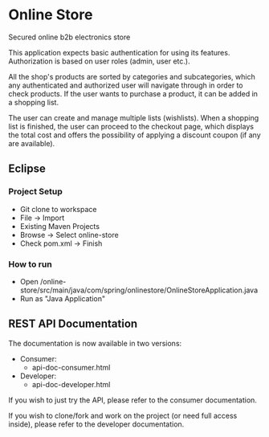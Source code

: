 # Online Store
Secured online b2b electronics store

This application expects basic authentication for using its features. Authorization is based on user roles (admin, user etc.).

All the shop's products are sorted by categories and subcategories, which any authenticated and authorized user will navigate through in order to check products. If the user wants to purchase a product, it can be added in a shopping list. 

The user can create and manage multiple lists (wishlists). When a shopping list is finished, the user can proceed to the checkout page, which displays the total cost and offers the possibility of applying a discount coupon (if any are available).


## Eclipse

### Project Setup
  - Git clone to workspace
  - File -> Import
  - Existing Maven Projects 
  - Browse -> Select online-store
  - Check pom.xml -> Finish

### How to run
  - Open /online-store/src/main/java/com/spring/onlinestore/OnlineStoreApplication.java
  - Run as "Java Application"
 
## REST API Documentation
The documentation is now available in two versions:
- Consumer:
  - api-doc-consumer.html
- Developer:
  - api-doc-developer.html

If you wish to just try the API, please refer to the consumer documentation.

If you wish to clone/fork and work on the project (or need full access inside), please refer to the developer documentation.
